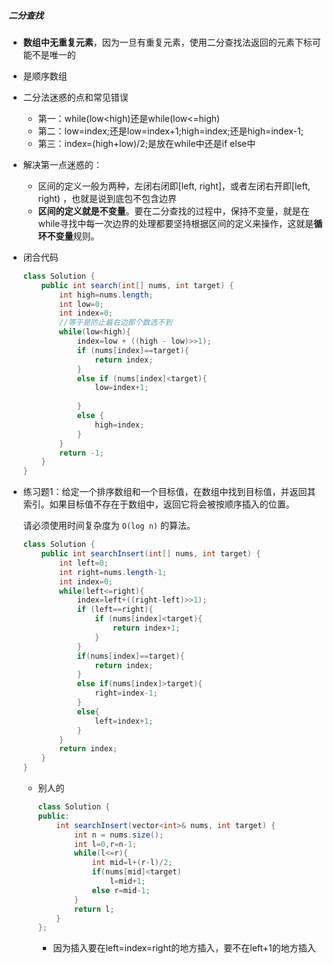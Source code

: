##### 二分查找

*  **数组中无重复元素**，因为一旦有重复元素，使用二分查找法返回的元素下标可能不是唯一的 
* 是顺序数组
* 二分法迷惑的点和常见错误
  * 第一：while(low<high)还是while(low<=high)
  * 第二：low=index;还是low=index+1;high=index;还是high=index-1;
  * 第三：index=(high+low)/2;是放在while中还是if else中
* 解决第一点迷惑的：
  *  区间的定义一般为两种，左闭右闭即[left, right]，或者左闭右开即[left, right) ，也就是说到底包不包含边界
  *  **区间的定义就是不变量**。要在二分查找的过程中，保持不变量，就是在while寻找中每一次边界的处理都要坚持根据区间的定义来操作，这就是**循环不变量**规则。 



* 闭合代码

  ```java
  class Solution {
      public int search(int[] nums, int target) {
          int high=nums.length;
          int low=0;
          int index=0;
          //等于是防止最右边那个数选不到
          while(low<high){
              index=low + ((high - low)>>1);
              if (nums[index]==target){
                  return index;
              }
              else if (nums[index]<target){
                  low=index+1;
                  
              }
              else {
                  high=index;
              }
          }
          return -1;
      }
  }
  ```

  





* 练习题1：给定一个排序数组和一个目标值，在数组中找到目标值，并返回其索引。如果目标值不存在于数组中，返回它将会被按顺序插入的位置。

  请必须使用时间复杂度为 `O(log n)` 的算法。

  ```java
  class Solution {
      public int searchInsert(int[] nums, int target) {
          int left=0;
          int right=nums.length-1;
          int index=0;
          while(left<=right){
              index=left+((right-left)>>1);
              if (left==right){
                  if (nums[index]<target){
                      return index+1;
                  }
              }
              if(nums[index]==target){
                  return index;
              }
              else if(nums[index]>target){
                  right=index-1;
              }
              else{
                  left=index+1;
              }
          }
          return index;
      }
  }
  ```

  * 别人的

    ```java
    class Solution {
    public:
        int searchInsert(vector<int>& nums, int target) {
            int n = nums.size();
            int l=0,r=n-1;
            while(l<=r){
                int mid=l+(r-l)/2;
                if(nums[mid]<target)
                    l=mid+1;
                else r=mid-1;
            }
            return l;
        }
    };
    ```

    * 因为插入要在left=index=right的地方插入，要不在left+1的地方插入